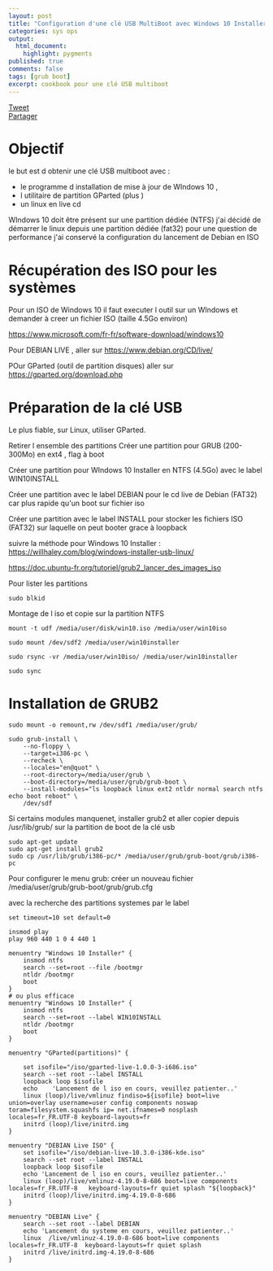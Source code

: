 ```yaml
---
layout: post
title: "Configuration d'une clé USB MultiBoot avec Windows 10 Installer, Debian live et GParted live"
categories: sys ops
output:
  html_document:
    highlight: pygments
published: true
comments: false
tags: [grub boot]
excerpt: cookbook pour une clé USB multiboot
---
```

<div class="social-media-list">
<a href="https://twitter.com/share?ref_src=twsrc%5Etfw" class="twitter-share-button" data-show-count="false">Tweet</a>
<script type="IN/Share" data-url="{{ site.url }}{{ page.url }}"></script>
<div class="fb-share-button" data-href="{{ site.url }}{{ page.url }}" data-layout="button" data-size="small"><a target="_blank" href="https://www.facebook.com/sharer/sharer.php?u={{ site.url }}{{ page.url }}" class="fb-xfbml-parse-ignore">Partager</a></div>
</div>

# Objectif
le but est d obtenir une clé USB multiboot avec :
- le programme d installation de mise à jour de WIndows 10 , 
 - l utilitaire de partition GParted (plus )
 - un linux en live cd

WIndows 10 doit être présent sur une partition dédiée (NTFS) 
 j'ai décidé de démarrer le linux depuis une partition dédiée (fat32) pour une question de performance
 j'ai conservé la configuration du lancement de Debian en ISO

# Récupération des ISO pour les systèmes

Pour un ISO de Windows 10 il faut executer l outil sur un WIndows et demander à creer un fichier ISO (taille 4.5Go environ)

https://www.microsoft.com/fr-fr/software-download/windows10


Pour DEBIAN LIVE , aller sur https://www.debian.org/CD/live/

POur GParted (outil de partition disques) aller sur https://gparted.org/download.php


# Préparation de la clé USB

Le plus fiable, sur Linux, utiliser GParted.

Retirer l ensemble des partitions
Créer une partition pour GRUB (200-300Mo) en ext4 , flag à boot

Créer une partition pour WIndows 10 Installer en NTFS (4.5Go)  avec le label WIN10INSTALL

Créer une partition avec le label DEBIAN pour le cd live de Debian (FAT32) car plus rapide qu'un boot sur fichier iso

Créer une partition avec le label INSTALL pour stocker les fichiers ISO (FAT32) sur laquelle on peut booter grace à loopback

suivre la méthode pour Windows 10 Installer :
https://willhaley.com/blog/windows-installer-usb-linux/

https://doc.ubuntu-fr.org/tutoriel/grub2_lancer_des_images_iso


Pour lister les partitions
```
sudo blkid
```

Montage de l iso et copie sur la partition NTFS
```
mount -t udf /media/user/disk/win10.iso /media/user/win10iso

sudo mount /dev/sdf2 /media/user/win10installer

sudo rsync -vr /media/user/win10iso/ /media/user/win10installer

sudo sync
```



# Installation de GRUB2
```
sudo mount -o remount,rw /dev/sdf1 /media/user/grub/

sudo grub-install \
    --no-floppy \
    --target=i386-pc \
    --recheck \
    --locales="en@quot" \
    --root-directory=/media/user/grub \
    --boot-directory=/media/user/grub/grub-boot \
    --install-modules="ls loopback linux ext2 ntldr normal search ntfs echo boot reboot" \
    /dev/sdf
```
Si certains modules manquenet, installer grub2 
et  aller copier depuis /usr/lib/grub/ sur la partition de boot de la clé usb
```
sudo apt-get update
sudo apt-get install grub2
sudo cp /usr/lib/grub/i386-pc/* /media/user/grub/grub-boot/grub/i386-pc
```

Pour configurer le menu grub:
créer un nouveau fichier /media/user/grub/grub-boot/grub/grub.cfg

avec la recherche des partitions systemes par le label

```
set timeout=10 set default=0

insmod play
play 960 440 1 0 4 440 1

menuentry "Windows 10 Installer" {
    insmod ntfs
    search --set=root --file /bootmgr
    ntldr /bootmgr
    boot
}
# ou plus efficace
menuentry "Windows 10 Installer" {
    insmod ntfs
    search --set=root --label WIN10INSTALL
    ntldr /bootmgr
    boot
}

menuentry "GParted(partitions)" {

    set isofile="/iso/gparted-live-1.0.0-3-i686.iso"
	search --set root --label INSTALL
	loopback loop $isofile
	echo	'Lancement de l iso en cours, veuillez patienter..'
    linux (loop)/live/vmlinuz findiso=${isofile} boot=live union=overlay username=user config components noswap toram=filesystem.squashfs ip= net.ifnames=0 nosplash locales=fr_FR.UTF-8 keyboard-layouts=fr
    initrd (loop)/live/initrd.img
}

menuentry "DEBIAN Live ISO" { 
	set isofile="/iso/debian-live-10.3.0-i386-kde.iso"
	search --set root --label INSTALL
	loopback loop $isofile
	echo 'Lancement de l iso en cours, veuillez patienter..'
    linux (loop)/live/vmlinuz-4.19.0-8-686 boot=live components locales=fr_FR.UTF-8   keyboard-layouts=fr quiet splash "${loopback}"
    initrd (loop)/live/initrd.img-4.19.0-8-686
}

menuentry "DEBIAN Live" { 
	search --set root --label DEBIAN
	echo 'Lancement du systeme en cours, veuillez patienter..'
    linux  /live/vmlinuz-4.19.0-8-686 boot=live components locales=fr_FR.UTF-8  keyboard-layouts=fr quiet splash
    initrd /live/initrd.img-4.19.0-8-686
}
```